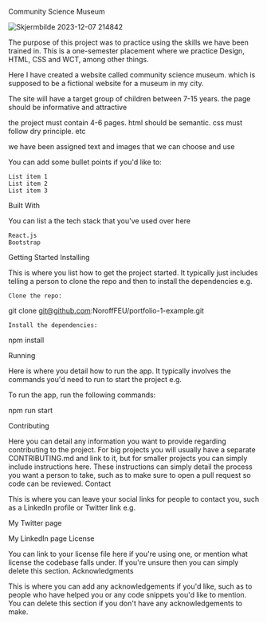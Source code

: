 Community Science Museum

![Skjermbilde 2023-12-07 214842](https://github.com/Leirmo/Semesterproject1/assets/103224025/b68842ee-a19a-4acf-8364-9786b370efd3)



The purpose of this project was to practice using the skills we have been trained in. 
This is a one-semester placement where we practice Design, HTML, CSS and WCT, among other things.

Here I have created a website called community science museum. which is supposed to be a fictional website for a museum in my city.

The site will have a target group of children between 7-15 years.
the page should be informative and attractive

the project must contain 4-6 pages.
html should be semantic.
css must follow dry principle. etc

we have been assigned text and images that we can choose and use

You can add some bullet points if you'd like to:

    List item 1
    List item 2
    List item 3

Built With

You can list a the tech stack that you've used over here

    React.js
    Bootstrap

Getting Started
Installing

This is where you list how to get the project started. It typically just includes telling a person to clone the repo and then to install the dependencies e.g.

    Clone the repo:

git clone git@github.com:NoroffFEU/portfolio-1-example.git

    Install the dependencies:

npm install

Running

Here is where you detail how to run the app. It typically involves the commands you'd need to run to start the project e.g.

To run the app, run the following commands:

npm run start

Contributing

Here you can detail any information you want to provide regarding contributing to the project. For big projects you will usually have a separate CONTRIBUTING.md and link to it, but for smaller projects you can simply include instructions here. These instructions can simply detail the process you want a person to take, such as to make sure to open a pull request so code can be reviewed.
Contact

This is where you can leave your social links for people to contact you, such as a LinkedIn profile or Twitter link e.g.

My Twitter page

My LinkedIn page
License

You can link to your license file here if you're using one, or mention what license the codebase falls under. If you're unsure then you can simply delete this section.
Acknowledgments

This is where you can add any acknowledgements if you'd like, such as to people who have helped you or any code snippets you'd like to mention. You can delete this section if you don't have any acknowledgements to make.
